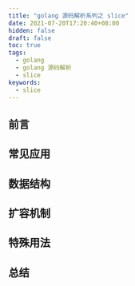 ```yaml
---
title: "golang 源码解析系列之 slice"
date: 2021-07-20T17:20:40+08:00
hidden: false
draft: false
toc: true
tags: 
  - golang
  - golang 源码解析
  - slice
keywords: 
  - slice
---
```


## 前言

## 常见应用

## 数据结构

## 扩容机制

## 特殊用法

## 总结
